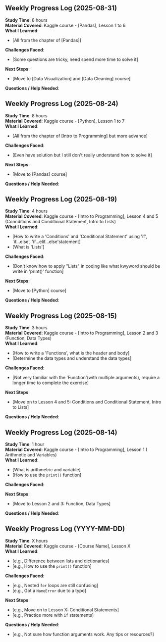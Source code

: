 ## Weekly Progress Log (2025-08-31)

**Study Time**: 8 hours  
**Material Covered**: Kaggle course - [Pandas], Lesson 1 to 6  
**What I Learned**:
- [All from the chapter of [Pandas]]

**Challenges Faced**:
- [Some questions are tricky, need spend more time to solve it]

**Next Steps**:
- [Move to [Data Visualization] and [Data Cleaning] course]

**Questions / Help Needed**:



## Weekly Progress Log (2025-08-24)

**Study Time**: 8 hours  
**Material Covered**: Kaggle course - [Python], Lesson 1 to 7  
**What I Learned**:
- [All from the chapter of [Intro to Programming] but more advance]

**Challenges Faced**:
- [Even have solution but I still don't really understand how to solve it]

**Next Steps**:
- [Move to [Pandas] course]

**Questions / Help Needed**:



## Weekly Progress Log (2025-08-19)

**Study Time**: 4 hours  
**Material Covered**: Kaggle course - [Intro to Programming], Lesson 4 and 5 (Connditions and Conditional Statement, Intro to Lists)  
**What I Learned**:
- [How to write a 'Conditions' and 'Conditional Statement' using 'if', 'if...else', 'if...elif...else'statement]
- [What is 'Lists']

**Challenges Faced**:
- [Don't know how to apply "Lists" in coding like what kwyword should be write in 'print()' function]

**Next Steps**:
- [Move to [Python] course]

**Questions / Help Needed**:



## Weekly Progress Log (2025-08-15)

**Study Time**: 3 hours  
**Material Covered**: Kaggle course - [Intro to Programming], Lesson 2 and 3 (Function, Data Types)  
**What I Learned**:
- [How to write a 'Functions', what is the header and body]
- [Determine the data types and understand the data types]
  
**Challenges Faced**:
- [Not very familiar with the 'Function'(with multiple arguments), require a longer time to complete the exercise]

**Next Steps**:
- [Move on to Lesson 4 and 5: Conditions and Conditional Statement, Intro to Lists]

**Questions / Help Needed**:



## Weekly Progress Log (2025-08-14)

**Study Time**: 1 hour  
**Material Covered**: Kaggle course - [Intro to Programming], Lesson 1 ( Arithmetic and Variables)  
**What I Learned**:
- [What is arithmetric and variable]
- [How to use the `print()` function]

**Challenges Faced**:

**Next Steps**:
- [Move to Lesson 2 and 3: Function, Data Types]

**Questions / Help Needed**:



## Weekly Progress Log (YYYY-MM-DD)

**Study Time**: X hours  
**Material Covered**: Kaggle course - [Course Name], Lesson X  
**What I Learned**:
- [e.g., Difference between lists and dictionaries]
- [e.g., How to use the `print()` function]

**Challenges Faced**:
- [e.g., Nested `for` loops are still confusing]
- [e.g., Got a `NameError` due to a typo]

**Next Steps**:
- [e.g., Move on to Lesson X: Conditional Statements]
- [e.g., Practice more with `if` statements]

**Questions / Help Needed**:
- [e.g., Not sure how function arguments work. Any tips or resources?]
